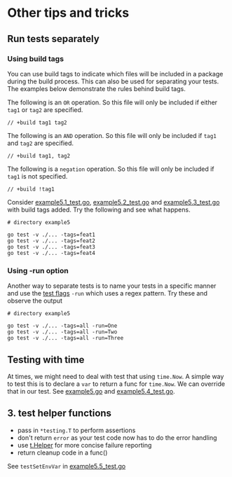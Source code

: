 # Other tips and tricks

## Run tests separately

### Using build tags

You can use build tags to indicate which files will be included in a package during the build process. This can also be used for separating your tests. The examples below demonstrate the rules behind build tags.

The following is an `OR` operation. So this file will only be included if either `tag1` or `tag2` are specified.
```
// +build tag1 tag2
```

The following is an `AND` operation. So this file will only be included if `tag1` and `tag2` are specified.
```
// +build tag1, tag2
```

The following is a `negation` operation. So this file will only be included if `tag1` is not specified.
```
// +build !tag1
```

Consider [example5.1_test.go](./example5.1_test.go), [example5.2_test.go](./example5.2_test.go) and [example5.3_test.go](./example5.3_test.go) with build tags added. Try the following and see what happens.

```
# directory example5

go test -v ./... -tags=feat1
go test -v ./... -tags=feat2
go test -v ./... -tags=feat3
go test -v ./... -tags=feat4
```

### Using -run option

Another way to separate tests is to name your tests in a specific manner and use the [test flags](https://pkg.go.dev/cmd/go#hdr-Testing_flags) `-run` which uses a regex pattern. Try these and observe the output

```
# directory example5

go test -v ./... -tags=all -run=One
go test -v ./... -tags=all -run=Two
go test -v ./... -tags=all -run=Three
```

## Testing with time

At times, we might need to deal with test that using `time.Now`. A simple way to test this is to declare a `var` to return a func for `time.Now`. We can override that in our test. See [example5.go](./exampl5.go) and [example5.4_test.go](./example5.4_test.go).


## 3. test helper functions

* pass in `*testing.T` to perform assertions
* don't return `error` as your test code now has to do the error handling
* use [t.Helper](https://pkg.go.dev/testing#T.Helper) for more concise failure reporting
* return cleanup code in a func()

See `testSetEnvVar` in [example5.5_test.go](./example5.5_test.go)
